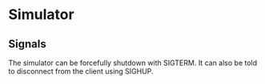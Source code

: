 # Simulator

## Signals

The simulator can be forcefully shutdown with SIGTERM. It can also be told to
disconnect from the client using SIGHUP.
